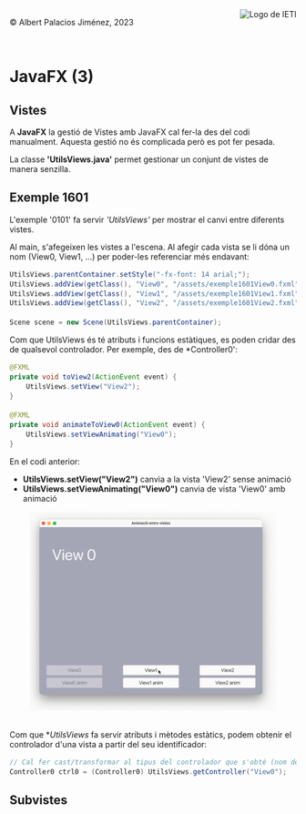 <div style="display: flex; width: 100%;">
    <div style="flex: 1; padding: 0px;">
        <p>© Albert Palacios Jiménez, 2023</p>
    </div>
    <div style="flex: 1; padding: 0px; text-align: right;">
        <img src="./assets/ieti.png" height="32" alt="Logo de IETI" style="max-height: 32px;">
    </div>
</div>
<br/>

# JavaFX (3)

## Vistes

A **JavaFX** la gestió de Vistes amb JavaFX cal fer-la des del codi manualment. Aquesta gestió no és complicada però es pot fer pesada.

La classe **'UtilsViews.java'** permet gestionar un conjunt de vistes de manera senzilla.

## Exemple 1601

L'exemple '0101' fa servir *'UtilsViews'* per mostrar el canvi entre diferents vistes.

Al main, s'afegeixen les vistes a l'escena. Al afegir cada vista se li dóna un nom (View0, View1, ...) per poder-les referenciar més endavant:

```java
UtilsViews.parentContainer.setStyle("-fx-font: 14 arial;");
UtilsViews.addView(getClass(), "View0", "/assets/exemple1601View0.fxml");
UtilsViews.addView(getClass(), "View1", "/assets/exemple1601View1.fxml");
UtilsViews.addView(getClass(), "View2", "/assets/exemple1601View2.fxml");

Scene scene = new Scene(UtilsViews.parentContainer);
```

Com que UtilsViews és té atributs i funcions estàtiques, es poden cridar des de qualsevol controlador. Per exemple, des de *Controller0':

```java
@FXML
private void toView2(ActionEvent event) {
    UtilsViews.setView("View2");
}

@FXML
private void animateToView0(ActionEvent event) {
    UtilsViews.setViewAnimating("View0");
}
```

En el codi anterior:

- **UtilsViews.setView("View2")** canvia a la vista 'View2' sense animació
- **UtilsViews.setViewAnimating("View0")** canvia de vista 'View0' amb animació

<center><img src="./assets/exemple1601.gif" style="max-width: 90%; max-height: 350px;" alt="">
<br/></center>
<br/>

Com que **UtilsViews* fa servir atributs i mètodes estàtics, podem obtenir el controlador d'una vista a partir del seu identificador:

```java
// Cal fer cast/transformar al tipus del controlador que s'obté (nom de l'objecte)
Controller0 ctrl0 = (Controller0) UtilsViews.getController("View0");
```

## Subvistes




